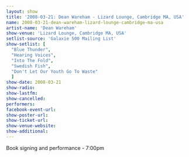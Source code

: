 ```yaml
---
layout: show
title: '2008-03-21: Dean Wareham - Lizard Lounge, Cambridge MA, USA'
name: 2008-03-21-dean-wareham-lizard-lounge-cambridge-ma-usa
artist-name: 'Dean Wareham'
show-venue: 'Lizard Lounge, Cambridge MA, USA'
setlist-source: 'Galaxie 500 Mailing List'
show-setlist: [
  "Blue Thunder",
  "Hearing Voices",
  "Into The Fold",
  "Swedish Fish",
  "Don't Let Our Youth Go To Waste"
  ]
show-date: 2008-03-21
show-radio: 
show-lastfm: 
show-cancelled: 
performers: 
facebook-event-url: 
show-poster-url: 
show-ticket-url: 
show-venue-website: 
show-additional: 
---
```

Book signing and performance - 7:00pm